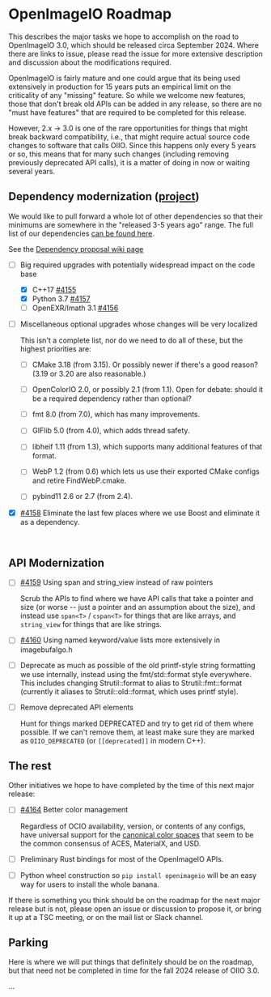 <!-- SPDX-License-Identifier: CC-BY-4.0 -->
<!-- Copyright Contributors to the OpenImageIO Project. -->

# OpenImageIO Roadmap

This describes the major tasks we hope to accomplish on the road to
OpenImageIO 3.0, which should be released circa September 2024. Where there
are links to issue, please read the issue for more extensive description and
discussion about the modifications required.

OpenImageIO is fairly mature and one could argue that its being used
extensively in production for 15 years puts an empirical limit on the
criticality of any "missing" feature. So while we welcome new features, those
that don't break old APIs can be added in any release, so there are no "must
have features" that are required to be completed for this release.

However, 2.x -> 3.0 is one of the rare opportunities for things that might
break backward compatibility, i.e., that might require actual source code
changes to software that calls OIIO. Since this happens only every 5 years or
so, this means that for many such changes (including removing previously
deprecated API calls), it is a matter of doing in now or waiting several
years.



## Dependency modernization ([project](https://github.com/orgs/AcademySoftwareFoundation/projects/28))

We would like to pull forward a whole lot of other dependencies so that their
minimums are somewhere in the "released 3-5 years ago" range. The full list of
our dependencies [can be found
here](https://github.com/AcademySoftwareFoundation/OpenImageIO/discussions/4151).

See the [Dependency proposal wiki page](https://github.com/AcademySoftwareFoundation/OpenImageIO/discussions/4151)

* [ ] Big required upgrades with potentially widespread impact on the code base
  - [x] C++17 [#4155](https://github.com/AcademySoftwareFoundation/OpenImageIO/issues/4155)
  - [x] Python 3.7 [#4157](https://github.com/AcademySoftwareFoundation/OpenImageIO/issues/4157)
  - [ ] OpenEXR/Imath 3.1 [#4156](https://github.com/AcademySoftwareFoundation/OpenImageIO/issues/4156)

* [ ] Miscellaneous optional upgrades whose changes will be very localized

  This isn't a complete list, nor do we need to do all of these, but the
  highest priorities are:

  - [ ] CMake 3.18 (from 3.15). Or possibly newer if there's a good reason? (3.19 or 3.20 are also reasonable.)
  - [ ] OpenColorIO 2.0, or possibly 2.1 (from 1.1). Open for debate: should it be a required dependency rather than optional?
  - [ ] fmt 8.0 (from 7.0), which has many improvements.
  - [ ] GIFlib 5.0 (from 4.0), which adds thread safety.
  - [ ] libheif 1.11 (from 1.3), which supports many additional features of that format.
  - [ ] WebP 1.2 (from 0.6) which lets us use their exported CMake configs and retire FindWebP.cmake.
  - [ ] pybind11 2.6 or 2.7 (from 2.4).


- [x] [#4158](https://github.com/AcademySoftwareFoundation/OpenImageIO/issues/4158) Eliminate the last few places where we use Boost and eliminate it as a dependency.

<br>


## API Modernization

- [ ] [#4159](https://github.com/AcademySoftwareFoundation/OpenImageIO/issues/4159)  Using span and string_view instead of raw pointers

  Scrub the APIs to find where we have API calls that take a pointer and size
  (or worse -- just a pointer and an assumption about the size), and instead
  use `span<T>` / `cspan<T>` for things that are like arrays, and
  `string_view` for things that are like strings.

- [ ] [#4160](https://github.com/AcademySoftwareFoundation/OpenImageIO/issues/4160)
  Using named keyword/value lists more extensively in imagebufalgo.h

- [ ] Deprecate as much as possible of the old printf-style string formatting we use internally, instead using the fmt/std::format style everywhere. This includes changing Strutil::format to alias to Strutil::fmt::format (currently it aliases to Strutil::old::format, which uses printf style).

- [ ] Remove deprecated API elements

  Hunt for things marked DEPRECATED and try to get rid of them where possible.
  If we can't remove them, at least make sure they are marked as
  `OIIO_DEPRECATED` (or `[[deprecated]]` in modern C++).


## The rest

Other initiatives we hope to have completed by the time of this next
major release:

- [ ] [#4164](https://github.com/AcademySoftwareFoundation/OpenImageIO/issues/4164) Better color management

  Regardless of OCIO availability, version, or contents of any configs, have universal support for the [canonical color spaces](https://github.com/AcademySoftwareFoundation/MaterialX/blob/main/documents/Specification/MaterialX.Specification.md#color-spaces-and-color-management-systems) that seem to be the common consensus of ACES, MaterialX, and USD.
- [ ] Preliminary Rust bindings for most of the OpenImageIO APIs.
- [ ] Python wheel construction so `pip install openimageio` will be an easy way
      for users to install the whole banana.

If there is something you think should be on the roadmap for the next major
release but is not, please open an issue or discussion to propose it, or
bring it up at a TSC meeting, or on the mail list or Slack channel.


## Parking

Here is where we will put things that definitely should be on the roadmap, but
that need not be completed in time for the fall 2024 release of OIIO 3.0.

...
